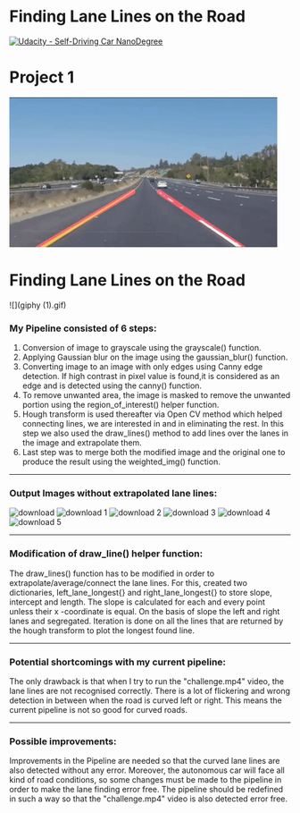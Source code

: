 # **Finding Lane Lines on the Road** 
[![Udacity - Self-Driving Car NanoDegree](https://s3.amazonaws.com/udacity-sdc/github/shield-carnd.svg)](http://www.udacity.com/drive)

# Project 1

![](giphy.gif)

# Finding Lane Lines on the Road

![](giphy (1).gif)

### My Pipeline consisted of 6 steps:

1. Conversion of image to grayscale using the grayscale() function.
2. Applying Gaussian blur on the image using the gaussian_blur() function.
3. Converting image to an image with only edges using Canny edge detection. If high contrast in pixel value is found,it is considered as an edge and is detected using the canny() function.
4. To remove unwanted area, the image is masked to remove the unwanted portion using the region_of_interest() helper function.
5. Hough transform is used thereafter via Open CV method which helped connecting lines, we are interested in and in eliminating the rest. In this step we also used the draw_lines() method to add lines over the lanes in the image and extrapolate them.
6. Last step was to merge both the modified image and the original one to produce the result using the weighted_img() function.

---

### Output Images without extrapolated lane lines:

![download](https://user-images.githubusercontent.com/34116562/48964910-47b7c380-efd8-11e8-9235-4469667cdd3f.png)
![download 1](https://user-images.githubusercontent.com/34116562/48964911-49818700-efd8-11e8-9992-82061b6b9cd7.png)
![download 2](https://user-images.githubusercontent.com/34116562/48964912-4be3e100-efd8-11e8-973c-53c74c083a08.png)
![download 3](https://user-images.githubusercontent.com/34116562/48964913-4be3e100-efd8-11e8-8630-e1d1148d59b5.png)
![download 4](https://user-images.githubusercontent.com/34116562/48964915-4e463b00-efd8-11e8-81e1-17f511c3d629.png)
![download 5](https://user-images.githubusercontent.com/34116562/48964925-ab41f100-efd8-11e8-8ff9-7ae8b62bff22.png)

---

### Modification of draw_line() helper function:

The draw_lines() function has to be modified in order to extrapolate/average/connect the lane lines. For this, created two dictionaries, left_lane_longest{} and right_lane_longest{} to store slope, intercept and length. The slope is calculated for each and every point unless their x -coordinate is equal. On the basis of slope the left and right lanes and segregated. Iteration is done on all the lines that are returned by the hough transform to plot the longest found line.

---

### Potential shortcomings with my current pipeline:

The only drawback is that when I try to run the "challenge.mp4" video, the lane lines are not recognised correctly. There is a lot of flickering and wrong detection in between when the road is curved left or right. This means the current pipeline is not so good for curved roads.

---

### Possible improvements:

Improvements in the Pipeline are needed so that the curved lane lines are also detected without any error. Moreover, the autonomous car will face all kind of road conditions, so some changes must be made to the pipeline in order to make the lane finding error free. The pipeline should be redefined in such a way so that the "challenge.mp4" video is also detected error free.

